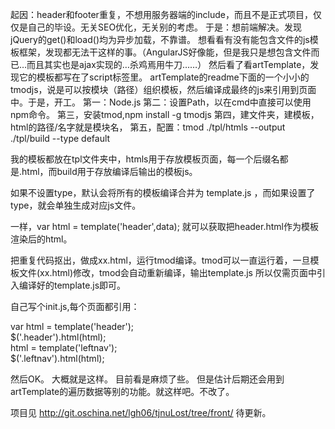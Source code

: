 起因：header和footer重复，不想用服务器端的include，而且不是正式项目，仅仅是自己的毕设。无关SEO优化，无关别的考虑。
于是：想前端解决。发现jQuery的get()和load()均为异步加载，不靠谱。
想看看有没有能包含文件的js模板框架，发现都无法干这样的事。（AngularJS好像能，但是我只是想包含文件而已…而且其实也是ajax实现的…杀鸡焉用牛刀……）
然后看了看artTemplate，发现它的模板都写在了script标签里。
artTemplate的readme下面的一个小小的tmodjs，说是可以按模块（路径）组织模板，然后编译成最终的js来引用到页面中。于是，开工。
第一：Node.js
第二：设置Path，以在cmd中直接可以使用npm命令。
第三，安装tmod,npm install -g tmodjs
第四，建文件夹，建模板，html的路径/名字就是模块名，
第五，配置：tmod ./tpl/htmls --output ./tpl/build --type default

我的模板都放在tpl文件夹中，htmls用于存放模板页面，每一个后缀名都是.html，而build用于存放编译后输出的模板js。

如果不设置type，默认会将所有的模板编译合并为 template.js ，而如果设置了type，就会单独生成对应js文件。


<script id="test" type="text/html">  
模板内容  
</script>  

一样，var html = template('header',data); 就可以获取把header.html作为模板渲染后的html。

把重复代码抠出，做成xx.html，运行tmod编译。tmod可以一直运行着，一旦模板文件(xx.html)修改，tmod会自动重新编译，输出template.js
所以仅需页面中引入编译好的template.js即可。

自己写个init.js,每个页面都引用：

var html = template('header');  
$('.header').html(html);  
html = template('leftnav');  
$('.leftnav').html(html);  

然后OK。
大概就是这样。
目前看是麻烦了些。
但是估计后期还会用到artTemplate的遍历数据等别的功能。就这样吧。不改了。

项目见 http://git.oschina.net/lgh06/tjnuLost/tree/front/ 
待更新。